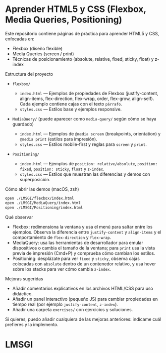 # Aprender HTML5 y CSS (Flexbox, Media Queries, Positioning)

Este repositorio contiene páginas de práctica para aprender HTML5 y CSS, enfocadas en:

- Flexbox (diseño flexible)
- Media Queries (screen / print)
- Técnicas de posicionamiento (absolute, relative, fixed, sticky, float) y z-index

Estructura del proyecto

- `flexbox/`
	- `index.html` — Ejemplos de propiedades de Flexbox (justify-content, align-items, flex-direction, flex-wrap, order, flex-grow, align-self). Cada ejemplo contiene cajas con el texto `párrafo`.
	- `styles.css` — Estilos base y ejemplos responsive.

- `MediaQuery/` (puede aparecer como `media-query/` según cómo se haya guardado)
	- `index.html` — Ejemplos de `@media screen` (breakpoints, orientation) y `@media print` (estilos para impresión).
	- `styles.css` — Estilos mobile-first y reglas para `screen` y `print`.

- `Positioning/`
	- `index.html` — Ejemplos de `position: relative/absolute`, `position: fixed`, `position: sticky`, `float` y `z-index`.
	- `styles.css` — Estilos que muestran las diferencias y demos con superposición.

Cómo abrir las demos (macOS, zsh)

```bash
open ./LMSGI/flexbox/index.html
open ./LMSGI/MediaQuery/index.html
open ./LMSGI/Positioning/index.html
```

Qué observar

- Flexbox: redimensiona la ventana y usa el menú para saltar entre los ejemplos. Observa la diferencia entre `justify-content` y `align-items` y el comportamiento de `flex-direction` y `flex-wrap`.
- MediaQuery: usa las herramientas de desarrollador para emular dispositivos o cambia el tamaño de la ventana; para `print` usa la vista previa de impresión (Cmd+P) y comprueba cómo cambian los estilos.
- Positioning: desplázate para ver `fixed` y `sticky`, observa cajas colocadas con `absolute` dentro de un contenedor relativo, y usa hover sobre los stacks para ver cómo cambia `z-index`.

Mejoras sugeridas

- Añadir comentarios explicativos en los archivos HTML/CSS para uso didáctico.
- Añadir un panel interactivo (pequeño JS) para cambiar propiedades en tiempo real (por ejemplo `justify-content`, `z-index`).
- Añadir una carpeta `exercises/` con ejercicios y soluciones.

Si quieres, puedo añadir cualquiera de las mejoras anteriores: indícame cuál prefieres y la implemento.
# LMSGI